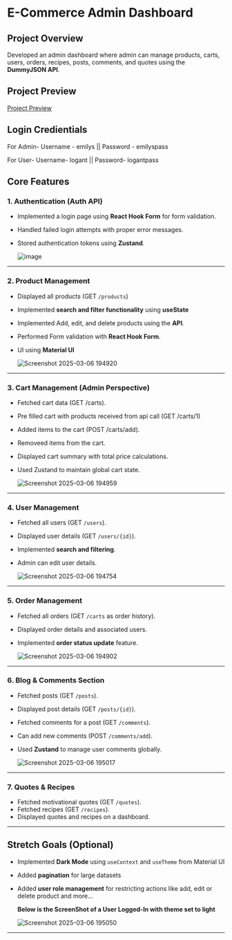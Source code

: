 # **E-Commerce Admin Dashboard**

## **Project Overview**

Developed an admin dashboard where admin can manage products, carts, users, orders, recipes, posts, comments, and quotes using the **DummyJSON API**.

## **Project Preview**

<a href="https://drive.google.com/file/d/1VaUVXDKCVHxw7x8mpJ3puOhhVvUakoLK/view?usp=drive_link"> Project Preview </a>     

## **Login Credientials**
For Admin- 
Username - emilys ||
Password - emilyspass

For User-
Username- logant ||
Password- logantpass
          

## **Core Features**



### **1. Authentication (Auth API)**

- Implemented a login page using **React Hook Form** for form validation.
- Handled failed login attempts with proper error messages.
- Stored authentication tokens using **Zustand**.

  ![image](https://github.com/user-attachments/assets/cdd02348-d854-4772-a9b4-42165a923ef9)


---

### **2. Product Management**

- Displayed all products (GET `/products`)
- Implemented **search and filter functionality** using **useState**
- Implemented Add, edit, and delete products using the **API**.
- Performed Form validation with **React Hook Form**.
- UI using **Material UI**

  ![Screenshot 2025-03-06 194920](https://github.com/user-attachments/assets/0fbd824f-49e2-4a80-bb75-de8c6c2303bb)


---

### **3. Cart Management (Admin Perspective)**

- Fetched cart data (GET /carts).
- Pre filled cart with products received from api call (GET /carts/1)
- Added items to the cart (POST /carts/add).
- Removeed items from the cart.
- Displayed cart summary with total price calculations.
- Used Zustand to maintain global cart state.

  ![Screenshot 2025-03-06 194959](https://github.com/user-attachments/assets/2a38e240-4bc7-4cf8-8656-ba57eddedc15)


---

### **4. User Management**

- Fetched all users (GET `/users`).
- Displayed user details (GET `/users/{id}`).
- Implemented **search and filtering**.
- Admin can edit user details.

  ![Screenshot 2025-03-06 194754](https://github.com/user-attachments/assets/f66c6b49-9946-40a7-aad3-41a29e482549)



---

### **5. Order Management**

- Fetched all orders (GET `/carts` as order history).
- Displayed order details and associated users.
- Implemented **order status update** feature.

  ![Screenshot 2025-03-06 194902](https://github.com/user-attachments/assets/7127c119-a6dc-4206-b003-0d874bb1e9bb)


---

### **6. Blog & Comments Section**

- Fetched posts (GET `/posts`).
- Displayed post details (GET `/posts/{id}`).
- Fetched comments for a post (GET `/comments`).
- Can add new comments (POST `/comments/add`).
- Used **Zustand** to manage user comments globally.

  ![Screenshot 2025-03-06 195017](https://github.com/user-attachments/assets/1628bae6-782a-49e8-836a-b2fbf085777b)


---

### **7. Quotes & Recipes**

- Fetched motivational quotes (GET `/quotes`).
- Fetched recipes (GET `/recipes`).
- Displayed quotes and recipes on a dashboard.


---

## **Stretch Goals (Optional)**

- Implemented **Dark Mode** using `useContext` and `useTheme` from Material UI
- Added **pagination** for large datasets
- Added **user role management** for restricting actions like add, edit or delete product and more...

  **Below is the ScreenShot of a User Logged-In with theme set to light**

  ![Screenshot 2025-03-06 195050](https://github.com/user-attachments/assets/0d9e2212-3839-47d1-947e-6e5b2e61478f)


---
